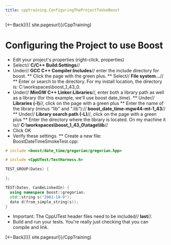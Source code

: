 ```yaml
---
title: cpptraining.ConfiguringTheProjectToUseBoost
---
```

[<--Back]({{ site.pagesurl}}/CppTraining)

# Configuring the Project to use Boost
* Edit your project's properties (right-click, properties)
* Select// **C/C++ Build:Settings**//
* Under// **GCC C++ Compiler:Includes**// enter the include directory for boost. 
** Click the page with the green plus. 
** Select// **File system...**//
** Enter or search to the directory. For my install location, the directory is: C:\workspaces\boost_1_43_0.
* Under// **MinGW C++ Linker:Libraries**//, enter both a library path as well as a library (for this example, we'll use boost date_time).
** Under// **Libraries (-l)**//, click on the page with a green plus
** Enter the name of the library (minus "lib" and ".lib"):// **boost_date_time-mgw44-mt-1_43**//
** Under// **Library search path (-L)**//, click on the page with a green plus
** Enter the directory where the library is located. On my machine it is// **C:\workspaces\boost_1_43_0\stage\lib**// 
* Click OK
* Verify these settings.
** Create a new file: BoostDateTimeSmokeTest.cpp:
```cpp
# include <boost/date_time/gregorian/gregorian.hpp>

# include <CppUTest/TestHarness.h>

TEST_GROUP(Dates) {

};

TEST(Dates, CanBeLinkedIn) {
  using namespace boost::gregorian;
  std::string s("2001-10-9");
  date d(from_simple_string(s));
}
```
* Important: The CppUTest header files need to be included// **last**//.
* Build and run your tests. You're really just checking that you can compile and link.

[<--Back]({{ site.pagesurl}}/CppTraining)
